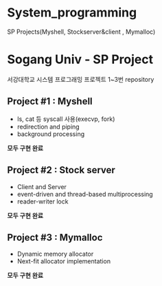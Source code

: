 # System_programming
SP Projects(Myshell, Stockserver&amp;client , Mymalloc) 

# Sogang Univ - SP Project

서강대학교 시스템 프로그래밍 프로젝트 1~3번 repository

## Project #1 : Myshell
- ls, cat 등 syscall 사용(execvp, fork)
- redirection and piping
- background processing

**모두 구현 완료**

## Project #2 : Stock server
- Client and Server
- event-driven and thread-based multiprocessing
- reader-writer lock

**모두 구현 완료**

## Project #3 : Mymalloc
- Dynamic memory allocator
- Next-fit allocator implementation

**모두 구현 완료**

